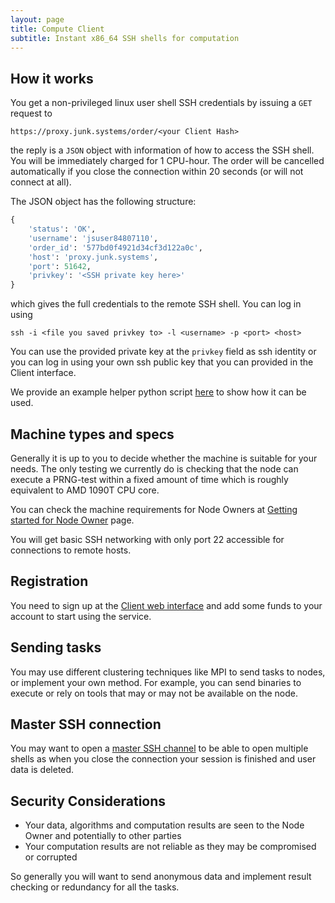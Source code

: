 ```yaml
---
layout: page
title: Compute Client
subtitle: Instant x86_64 SSH shells for computation 
---
```


## How it works

You get a non-privileged linux user shell SSH credentials by issuing a `GET` request to 

~~~
https://proxy.junk.systems/order/<your Client Hash>
~~~

the reply is a `JSON` object with information of how to access the SSH shell. You will be immediately charged for 1 CPU-hour. The order will be cancelled automatically if you close the connection within 20 seconds (or will not connect at all).

The JSON object has the following structure: 

```python
{
    'status': 'OK', 
    'username': 'jsuser84807110', 
    'order_id': '577bd0f4921d34cf3d122a0c', 
    'host': 'proxy.junk.systems', 
    'port': 51642, 
    'privkey': '<SSH private key here>'
}
```

which gives the full credentials to the remote SSH shell. You can log in using 

~~~
ssh -i <file you saved privkey to> -l <username> -p <port> <host>
~~~

You can use the provided private key at the `privkey` field as ssh identity or you can log in using your own ssh public key that you can provided in the Client interface.

We provide an example helper python script [here](https://github.com/junk-systems/jusy/blob/master/jusy-client.py) to show how it can be used.

## Machine types and specs

Generally it is up to you to decide whether the machine is suitable for your needs. The only testing we currently do is checking that the node can execute a PRNG-test within a fixed amount of time which is roughly equivalent to AMD 1090T CPU core.

You can check the machine requirements for Node Owners at [Getting started for Node Owner](/nodeowner) page.

You will get basic SSH networking with only port 22 accessible for connections to remote hosts.

## Registration

You need to sign up at the [Client web interface](/client) and add some funds to your account to start using the service.

## Sending tasks

You may use different clustering techniques like MPI to send tasks to nodes, or implement your own method. For example, you can send binaries to execute or rely on tools that may or may not be available on the node.

## Master SSH connection 

You may want to open a [master SSH channel](http://unix.stackexchange.com/questions/33557/using-an-already-established-ssh-channel) to be able to open multiple shells as when you close the connection your session is finished and user data is deleted.

## Security Considerations

- Your data, algorithms and computation results are seen to the Node Owner and potentially to other parties
- Your computation results are not reliable as they may be compromised or corrupted

So generally you will want to send anonymous data and implement result checking or redundancy for all the tasks.